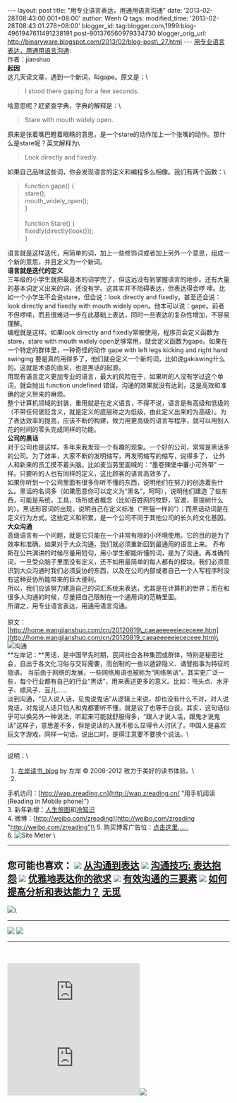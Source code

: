 --- layout: post title: "用专业语言表达，用通用语言沟通" date:
'2013-02-28T08:43:00.001+08:00' author: Wenh Q tags: modified\_time:
'2013-02-28T08:43:01.278+08:00' blogger\_id:
tag:blogger.com,1999:blog-4961947611491238191.post-901376560979334730
blogger\_orig\_url:
http://binaryware.blogspot.com/2013/02/blog-post\_27.html ---
[用专业语言表达，用通用语言沟通](http://zreading.cn.feedsportal.com/c/35042/f/647833/s/29051269/l/0L0Szreading0Bcn0Carchives0C36370Bhtml/story01.htm):
\
作者：jianshuo\
**起因**\
这几天读文章，遇到一个新词，叫gape。原文是：\

> I stood there gaping for a few seconds.

啥意思呢？赶紧查字典，字典的解释是：\

> Stare with mouth widely open.

原来是张着嘴巴瞪着眼睛的意思，是一个stare的动作加上一个张嘴的动作。那什么是stare呢？英文解释为\

> Look directly and fixedly.

如果自己品味这些词，你会发现语言的定义和编程多么相像。我们有两个函数：\

> function gape() {\
> stare();\
> mouth\_widely\_open();\
> }\
> \
> function Stare() {\
> fixedly(directly(look()));\
> }

语言就是这样迭代，用简单的词，加上一些修饰词或者加上另外一个意思，组成一个新的意思，并且定义为一个新词。\
**语言就是迭代的定义**\
三年级的小学生就把最基本的词学完了，但这远没有到掌握语言的地步。还有大量的基本词定义出来的词，还没有学。这其实并不阻碍表达，但表达得会啰
嗦。比如一个小学生不会说stare，但会说：look directly and
fixedly。甚至还会说：look directly and fixedly with mouth widely
open。他本可以说：gape。前者不但啰嗦，而且很难进一步在此基础上表达，同时一旦表达的复杂性增加，不容易理解。\
编程就是这样。如果look directly and
fixedly常被使用，程序员会定义函数为stare，stare with mouth widely
open足够常用，就会定义函数为gape。如果在一个特定的群体里，一种奇怪的动作
gape with left legs kicking and right hand swinging
要是真的用得多了，他们就会定义一个新的词，比如说gakiswing什么的。这就是术语的由来，也是黑话的起源。\
用现有语言定义更加专业的语言，最大的风险在于，如果听的人没有学过这个单词，就会抛出
function undefined
错误，沟通的效果就没有达到，这是高效和准确的定义带来的麻烦。\
整个计算机领域的封装，重用就是在定义语言，不得不说，语言是有高级和低级的（不带任何褒贬含义，就是定义的底层称之为低级，由此定义出来的为高级）。为了表达效率的提高，应该不断的构建，致力用更高级的语言写程序，就可以用别人花的时间的零头完成同样的功能。\
**公司的黑话**\
对于公司也是这样。多年来我发现一个有趣的现象。一个好的公司，常常是黑话多的公司。为了效率，大家不断的发明缩写，再发明缩写的缩写，说得多了，
让外人和新来的员工摸不着头脑。比如麦当劳里面喊的：“墨卷辣堡中薯小可外带”
一样。只要听的人也有同样的定义，这比顾客的语言高效多了。\
如果你听到一个公司里面有很多你听不懂的东西，说明他们在努力的创造着些什么。黑话的名词多（如果愿意你可以定义为“黑名”，呵呵），说明他们建造
了些东西，可能是系统，工具，场所或者概念（比如百姓网的牧野，官渡，菩提树什么的）。黑话形容词的出现，说明自己在定义标准（“熊猫一样的”）；而黑话动词是在定义行为方式。这些定义和积累，是一个公司不同于其他公司的长久的文化基因。\
**大众沟通**\
高级语言有一个问题，就是它只能在一个非常有限的小环境使用。它的目的是为了效率和准确。如果对于大众沟通，我们就必须重新回到最通用的语言上来。
乔布斯在公共演讲的时候尽量用短句，用小学生都能听懂的词，是为了沟通。再准确的词，一旦受众脑子里面没有定义，还不如用最简单的每人都有的模块。我们必须意识到大众沟通时我们必须妥协的东西，以及在公司内部或者自己一个人写程序时没有这种妥协所能带来的巨大便利。\
所以，我们应该努力建造自己的词汇系统来表达，尤其是在计算机的世界；而在和很多人沟通的时候，尽量把自己限制在一个通用词的范畴里面。\
所谓之，用专业语言表达，用通用语言沟通。\
\
原文：[http://home.wangjianshuo.com/cn/20120819\_caeaeeeeeiececeee.htm](http://home.wangjianshuo.com/cn/20120819_caeaeeeeeiececeee.htm)\
![沟通](http://pic.yupoo.com/zreading/CFPUfyW0/3H7Ja.jpg)\
**左岸记：**黑话，是中国早先时期，民间社会各种集团或群体，特别是秘密社会，自出于各文化习俗与交际需要，而创制的一些以遁辞隐义、谲譬指事为特征的隐语。
当前由于网络的发展，一些网络用语也被称为“网络黑话”。其实更广泛一些，每个行业都有自己的行业“黑话”，用来表述更多的意义。比如：甩头点、水牙子、顺风子、豆儿……\
淡到沟通，“见人说人话，见鬼说鬼话”从逻辑上来说，却也没有什么不对，对人说鬼话，对鬼说人话只怕人和鬼都要听不懂，就是说了也等于白说。其实，这句话似乎可以换另外一种说法，听起来可能就舒服得多，“跟人才说人话，跟鬼才说鬼话”这样子，意思差不多，但是说话的人就不那么显得令人讨厌了。中国人是喜欢玩文字游戏，同样一句话，说出口时，是得注意要不要换个说法。\

* * * * *

说明：\
1. [左岸读书\_blog](http://zreading.cn/) by 左岸 © 2008-2012
致力于美好的读书体验。\
2.
手机访问：[http://wap.zreading.cn](http://wap.zreading.cn/ "用手机阅读(Reading in Mobile phone)")\
3.
新年新增：[人生旅图](http://www.zreading.net/ "人生旅图")和[冷知识](http://www.zreading.net/lenzhishi "冷知识")\
4.
微博：[http://weibo.com/zreading](http://weibo.com/zreading "http://weibo.com/zreading")\
5.
购买博客广告位：[点击这里……](http://www.zreading.cn/about#ad "看了会心动!")\
6. ![Site Meter](http://s12.sitemeter.com/meter.asp?site=s12zxfclz) \

  ------------------------------------------------------------------------------------------------------------------------------------------------------------------------------------------------------------------------------------------------
  **您可能也喜欢：**
  ![](http://static.wumii.cn/images/widget/widget_solidPoint.gif) [从沟通到表达](http://app.wumii.com/ext/redirect?url=http%3A%2F%2Fwww.zreading.cn%2Farchives%2F2688.html&from=http%3A%2F%2Fwww.zreading.cn%2Farchives%2F3637.html)
  ![](http://static.wumii.cn/images/widget/widget_solidPoint.gif) [沟通技巧: 表达抱怨](http://app.wumii.com/ext/redirect?url=http%3A%2F%2Fwww.zreading.cn%2Farchives%2F1608.html&from=http%3A%2F%2Fwww.zreading.cn%2Farchives%2F3637.html)
  ![](http://static.wumii.cn/images/widget/widget_solidPoint.gif) [优雅地表达你的欲求](http://app.wumii.com/ext/redirect?url=http%3A%2F%2Fwww.zreading.cn%2Farchives%2F1791.html&from=http%3A%2F%2Fwww.zreading.cn%2Farchives%2F3637.html)
  ![](http://static.wumii.cn/images/widget/widget_solidPoint.gif) [有效沟通的三要素](http://app.wumii.com/ext/redirect?url=http%3A%2F%2Fwww.zreading.cn%2Farchives%2F784.html&from=http%3A%2F%2Fwww.zreading.cn%2Farchives%2F3637.html)
  ![](http://static.wumii.cn/images/widget/widget_solidPoint.gif) [如何提高分析和表达能力？](http://app.wumii.com/ext/redirect?url=http%3A%2F%2Fwww.zreading.cn%2Farchives%2F1121.html&from=http%3A%2F%2Fwww.zreading.cn%2Farchives%2F3637.html)
  [无觅](http://www.wumii.com/widget/relatedItems "无觅相关文章插件")
  ------------------------------------------------------------------------------------------------------------------------------------------------------------------------------------------------------------------------------------------------

![](http://zreading.cn.feedsportal.com/c/35042/f/647833/s/29051269/mf.gif)\

  --------------------------------------------------------------------------------------------------------------------------------------------------------------------------------------------------------------------------------------------------------------------------------------------------------------------------- --------------------------------------------------------------------------------------------------------------------------------------------------------------------------------------------------------------------------------------------------------------------------------------------------------------
  [![](http://res3.feedsportal.com/images/emailthis2.gif)](http://share.feedsportal.com/viral/sendEmail.cfm?lang=en&title=%E7%94%A8%E4%B8%93%E4%B8%9A%E8%AF%AD%E8%A8%80%E8%A1%A8%E8%BE%BE%EF%BC%8C%E7%94%A8%E9%80%9A%E7%94%A8%E8%AF%AD%E8%A8%80%E6%B2%9F%E9%80%9A&link=http%3A%2F%2Fwww.zreading.cn%2Farchives%2F3637.html)   [![](http://res3.feedsportal.com/images/bookmark.gif)](http://res.feedsportal.com/viral/bookmark.cfm?title=%E7%94%A8%E4%B8%93%E4%B8%9A%E8%AF%AD%E8%A8%80%E8%A1%A8%E8%BE%BE%EF%BC%8C%E7%94%A8%E9%80%9A%E7%94%A8%E8%AF%AD%E8%A8%80%E6%B2%9F%E9%80%9A&link=http%3A%2F%2Fwww.zreading.cn%2Farchives%2F3637.html)
  --------------------------------------------------------------------------------------------------------------------------------------------------------------------------------------------------------------------------------------------------------------------------------------------------------------------------- --------------------------------------------------------------------------------------------------------------------------------------------------------------------------------------------------------------------------------------------------------------------------------------------------------------

\
\
[![](http://da.feedsportal.com/r/159489970430/u/0/f/647833/c/35042/s/29051269/a2.img)](http://da.feedsportal.com/r/159489970430/u/0/f/647833/c/35042/s/29051269/a2.htm)![](http://pi.feedsportal.com/r/159489970430/u/0/f/647833/c/35042/s/29051269/a2t.img)![](http://www1.feedsky.com/t1/718955099/clzzxf/feedsky/s.gif?r=http://zreading.cn.feedsportal.com/c/35042/f/647833/s/29051269/l/0L0Szreading0Bcn0Carchives0C36370Bhtml/story01.htm)
